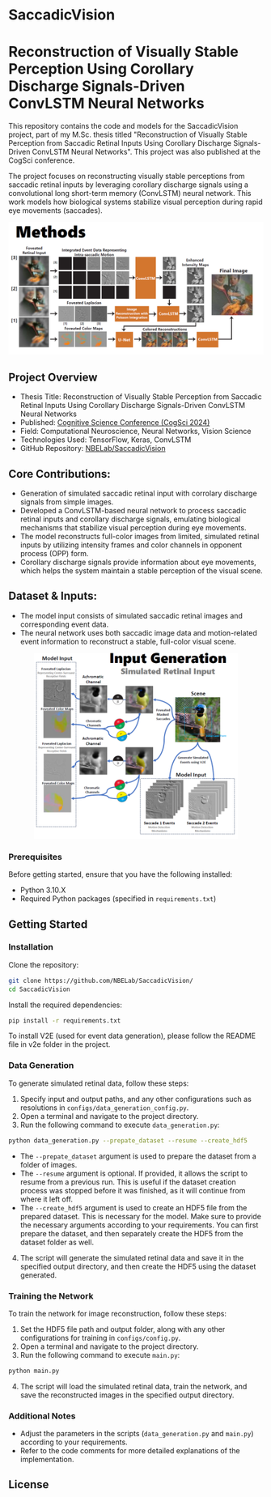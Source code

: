 # SaccadicVision

# Reconstruction of Visually Stable Perception Using Corollary Discharge Signals-Driven ConvLSTM Neural Networks


This repository contains the code and models for the SaccadicVision project, part of my M.Sc. thesis titled "Reconstruction of Visually Stable Perception from Saccadic Retinal Inputs Using Corollary Discharge Signals-Driven ConvLSTM Neural Networks". This project was also published at the CogSci conference.

The project focuses on reconstructing visually stable perceptions from saccadic retinal inputs by leveraging corollary discharge signals using a convolutional long short-term memory (ConvLSTM) neural network. This work models how biological systems stabilize visual perception during rapid eye movements (saccades).


![Model](./images/Model.png)


## Project Overview
- Thesis Title: Reconstruction of Visually Stable Perception from Saccadic Retinal Inputs Using Corollary Discharge Signals-Driven ConvLSTM Neural Networks
- Published: [Cognitive Science Conference (CogSci 2024)](https://nbel-lab.com/s/2024-Showgan-et-al.pdf)
- Field: Computational Neuroscience, Neural Networks, Vision Science
- Technologies Used: TensorFlow, Keras, ConvLSTM
- GitHub Repository: [NBELab/SaccadicVision](https://github.com/NBELab/SaccadicVision/)

## Core Contributions:
- Generation of simulated saccadic retinal input with corrolary discharge signals from simple images.
- Developed a ConvLSTM-based neural network to process saccadic retinal inputs and corollary discharge signals, emulating biological mechanisms that stabilize visual perception during eye movements.
- The model reconstructs full-color images from limited, simulated retinal inputs by utilizing intensity frames and color channels in opponent process (OPP) form.
- Corollary discharge signals provide information about eye movements, which helps the system maintain a stable perception of the visual scene.

## Dataset & Inputs:
- The model input consists of simulated saccadic retinal images and corresponding event data.
- The neural network uses both saccadic image data and motion-related event information to reconstruct a stable, full-color visual scene.


<center>
  <img src="./images/Input.png" alt="Input Generation" width="80%">
</center>



### Prerequisites
Before getting started, ensure that you have the following installed:
- Python 3.10.X
- Required Python packages (specified in `requirements.txt`)


## Getting Started
### Installation
Clone the repository:
```bash
git clone https://github.com/NBELab/SaccadicVision/
cd SaccadicVision
```
Install the required dependencies:
```bash
pip install -r requirements.txt
```
To install V2E (used for event data generation), please follow the README file in v2e folder in the project.


### Data Generation
To generate simulated retinal data, follow these steps:
1. Specify input and output paths, and any other configurations such as resolutions in `configs/data_generation_config.py`.
2. Open a terminal and navigate to the project directory.
3. Run the following command to execute `data_generation.py`:
```bash
python data_generation.py --prepate_dataset --resume --create_hdf5
```
- The `--prepate_dataset` argument is used to prepare the dataset from a folder of images.
- The `--resume` argument is optional. If provided, it allows the script to resume from a previous run. This is useful if the dataset creation process was stopped before it was finished, as it will continue from where it left off.
- The `--create_hdf5` argument is used to create an HDF5 file from the prepared dataset. This is necessary for the model.
Make sure to provide the necessary arguments according to your requirements. You can first prepare the dataset, and then separately create the HDF5 from the dataset folder as well.

4. The script will generate the simulated retinal data and save it in the specified output directory, and then create the HDF5 using the dataset generated.

### Training the Network
To train the network for image reconstruction, follow these steps:
1. Set the HDF5 file path and output folder, along with any other configurations for training in `configs/config.py`.
2. Open a terminal and navigate to the project directory.
3. Run the following command to execute `main.py`:
```bash
python main.py
```
4. The script will load the simulated retinal data, train the network, and save the reconstructed images in the specified output directory.

### Additional Notes
- Adjust the parameters in the scripts (`data_generation.py` and `main.py`) according to your requirements.
- Refer to the code comments for more detailed explanations of the implementation.

## License
